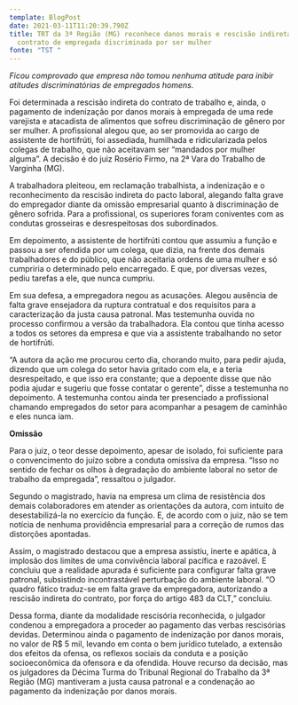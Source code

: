 ```yaml
---
template: BlogPost
date: 2021-03-11T11:20:39.790Z
title: TRT da 3ª Região (MG) reconhece danos morais e rescisão indireta de
  contrato de empregada discriminada por ser mulher
fonte: "TST "
---
```

*Ficou comprovado que empresa não tomou nenhuma atitude para inibir atitudes discriminatórias de empregados homens.*

Foi determinada a rescisão indireta do contrato de trabalho e, ainda, o pagamento de indenização por danos morais à empregada de uma rede varejista e atacadista de alimentos que sofreu discriminação de gênero por ser mulher. A profissional alegou que, ao ser promovida ao cargo de assistente de hortifrúti, foi assediada, humilhada e ridicularizada pelos colegas de trabalho, que não aceitavam ser “mandados por mulher alguma”. A decisão é do juiz Rosério Firmo, na 2ª Vara do Trabalho de Varginha (MG).

A trabalhadora pleiteou, em reclamação trabalhista, a indenização e o reconhecimento da rescisão indireta do pacto laboral, alegando falta grave do empregador diante da omissão empresarial quanto à discriminação de gênero sofrida. Para a profissional, os superiores foram coniventes com as condutas grosseiras e desrespeitosas dos subordinados.

Em depoimento, a assistente de hortifrúti contou que assumiu a função e passou a ser ofendida por um colega, que dizia, na frente dos demais trabalhadores e do público, que não aceitaria ordens de uma mulher e só cumpriria o determinado pelo encarregado. E que, por diversas vezes, pediu tarefas a ele, que nunca cumpriu.

Em sua defesa, a empregadora negou as acusações. Alegou ausência de falta grave ensejadora da ruptura contratual e dos requisitos para a caracterização da justa causa patronal. Mas testemunha ouvida no processo confirmou a versão da trabalhadora. Ela contou que tinha acesso a todos os setores da empresa e que via a assistente trabalhando no setor de hortifrúti.

“A autora da ação me procurou certo dia, chorando muito, para pedir ajuda, dizendo que um colega do setor havia gritado com ela, e a teria desrespeitado, e que isso era constante; que a depoente disse que não podia ajudar e sugeriu que fosse contatar o gerente”, disse a testemunha no depoimento. A testemunha contou ainda ter presenciado a profissional chamando empregados do setor para acompanhar a pesagem de caminhão e eles nunca iam.

**Omissão**

Para o juiz, o teor desse depoimento, apesar de isolado, foi suficiente para o convencimento do juízo sobre a conduta omissiva da empresa. “Isso no sentido de fechar os olhos à degradação do ambiente laboral no setor de trabalho da empregada”, ressaltou o julgador.

Segundo o magistrado, havia na empresa um clima de resistência dos demais colaboradores em atender as orientações da autora, com intuito de desestabilizá-la no exercício da função. E, de acordo com o juiz, não se tem notícia de nenhuma providência empresarial para a correção de rumos das distorções apontadas.

Assim, o magistrado destacou que a empresa assistiu, inerte e apática, à implosão dos limites de uma convivência laboral pacífica e razoável. E concluiu que a realidade apurada é suficiente para configurar falta grave patronal, subsistindo incontrastável perturbação do ambiente laboral. “O quadro fático traduz-se em falta grave da empregadora, autorizando a rescisão indireta do contrato, por força do artigo 483 da CLT,” concluiu.

Dessa forma, diante da modalidade rescisória reconhecida, o julgador condenou a empregadora a proceder ao pagamento das verbas rescisórias devidas. Determinou ainda o pagamento de indenização por danos morais, no valor de R$ 5 mil, levando em conta o bem jurídico tutelado, a extensão dos efeitos da ofensa, os reflexos sociais da conduta e a posição socioeconômica da ofensora e da ofendida. Houve recurso da decisão, mas os julgadores da Décima Turma do Tribunal Regional do Trabalho da 3ª Região (MG) mantiveram a justa causa patronal e a condenação ao pagamento da indenização por danos morais.